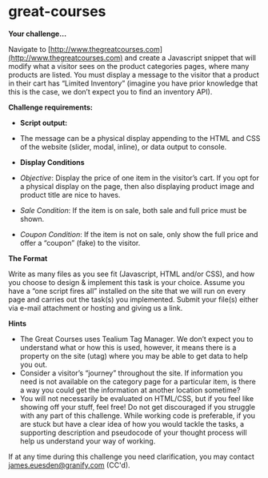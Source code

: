 # great-courses

**Your challenge…**

Navigate to [http://www.thegreatcourses.com](http://www.thegreatcourses.com) and create a Javascript snippet that will modify what a visitor sees on the product categories pages, where many products are listed. You must display a message to the visitor that a product in their cart has “Limited Inventory” (imagine you have prior knowledge that this is the case, we don’t expect you to find an inventory API).

**Challenge requirements:**

* **Script output:**
 * The message can be a physical display appending to the HTML and CSS of the website (slider, modal, inline), or data output to console.

* **Display Conditions**
 * *Objective*: Display the price of one item in the visitor’s cart. If you opt for a physical display on the page, then also displaying product image and product title are nice to haves.
 * *Sale Condition*: If the item is on sale, both sale and full price must be shown.
 * *Coupon Condition*: If the item is not on sale, only show the full price and offer a “coupon” (fake) to the visitor.

**The Format**

Write as many files as you see fit (Javascript, HTML and/or CSS), and how you choose to design & implement this task is your choice. Assume you have a “one script fires all” installed on the site that we will run on every page and carries out the task(s) you implemented. Submit your file(s) either via e-mail attachment or hosting and giving us a link.

**Hints**

* The Great Courses uses Tealium Tag Manager. We don’t expect you to understand what or how this is used, however, it means there is a property on the site (utag) where you may be able to get data to help you out.
* Consider a visitor’s “journey” throughout the site. If information you need is not available on the category page for a particular item, is there a way you could get the information at another location sometime?
* You will not necessarily be evaluated on HTML/CSS, but if you feel like showing off your stuff, feel free! Do not get discouraged if you struggle with any part of this challenge. While working code is preferable, if you are stuck but have a clear idea of how you would tackle the tasks, a supporting description and pseudocode of your thought process will help us understand your way of working.

If at any time during this challenge you need clarification, you may contact [james.euesden@granify.com](mailto:james.euesden@granify.com) (CC'd).
